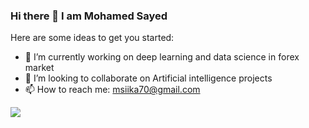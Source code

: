 ### Hi there 👋 I am Mohamed Sayed



Here are some ideas to get you started:

- 🔭 I’m currently working on deep learning and data science in forex market
- 👯 I’m looking to collaborate on Artificial intelligence projects
- 📫 How to reach me: msiika70@gmail.com

<img src="https://github-readme-stats.vercel.app/api?username=mohamedsiika&&show_icons=true&title_color=ffffff&icon_color=bb2acf&text_color=daf7dc&bg_color=151515">
